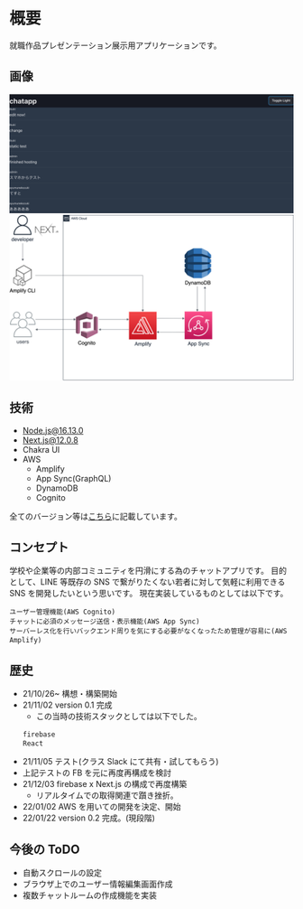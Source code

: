 # 概要

就職作品プレゼンテーション展示用アプリケーションです。

## 画像
![スクショ](./screen/chat_dark.png)
![アーキテクチャ](./screen/architecture.png)

## 技術

- Node.js@16.13.0
- Next.js@12.0.8
- Chakra UI
- AWS
  - Amplify
  - App Sync(GraphQL)
  - DynamoDB
  - Cognito

全てのバージョン等は[こちら](./package.json)に記載しています。

## コンセプト

学校や企業等の内部コミュニティを円滑にする為のチャットアプリです。
目的として、LINE 等既存の SNS で繋がりたくない若者に対して気軽に利用できる SNS を開発したいという思いです。
現在実装しているものとしては以下です。

```
ユーザー管理機能(AWS Cognito)
チャットに必須のメッセージ送信・表示機能(AWS App Sync)
サーバーレス化を行いバックエンド周りを気にする必要がなくなったため管理が容易に(AWS Amplify)
```

## 歴史

- 21/10/26~ 構想・構築開始
- 21/11/02 version 0.1 完成
  - この当時の技術スタックとしては以下でした。
  ```
  firebase
  React
  ```
- 21/11/05 テスト(クラス Slack にて共有・試してもらう)
- 上記テストの FB を元に再度再構成を検討
- 21/12/03 firebase x Next.js の構成で再度構築
  - リアルタイムでの取得関連で躓き挫折。
- 22/01/02 AWS を用いての開発を決定、開始
- 22/01/22 version 0.2 完成。(現段階)

## 今後の ToDO

- 自動スクロールの設定
- ブラウザ上でのユーザー情報編集画面作成
- 複数チャットルームの作成機能を実装
